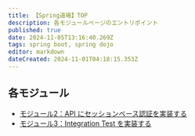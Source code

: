 ```yaml
---
title: 【Spring道場】TOP
description: 各モジュールページのエントリポイント
published: true
date: 2024-11-05T13:16:40.269Z
tags: spring boot, spring dojo
editor: markdown
dateCreated: 2024-11-01T04:18:15.353Z
---
```


## 各モジュール
- [モジュール2：API にセッションベース認証を実装する](/spring-dojo-2)
- [モジュール3：Integration Test を実装する](/spring-dojo-3)
